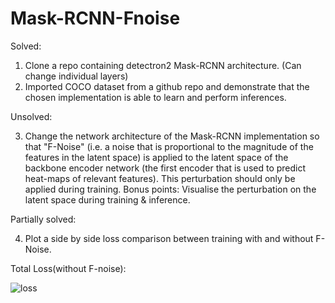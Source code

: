 # Mask-RCNN-Fnoise
Solved:

1.  Clone a repo containing detectron2 Mask-RCNN architecture. (Can change individual layers)
2.	Imported COCO dataset from a github repo and demonstrate that the chosen implementation is able to learn and perform inferences.

Unsolved:

3.	Change the network architecture of the Mask-RCNN implementation so that "F-Noise" (i.e. a noise that is proportional to the magnitude of the features in the latent space) is applied to the latent space of the backbone encoder network (the first encoder that is used to predict heat-maps of relevant features). This perturbation should only be applied during training. Bonus points: Visualise the perturbation on the latent space during training & inference.

Partially solved:


4.	Plot a side by side loss comparison between training with and without F-Noise.

Total Loss(without F-noise):

![loss](https://user-images.githubusercontent.com/64022189/138560047-f14ac20c-b3db-4bab-bded-bfb6c8f0ba3e.png)
